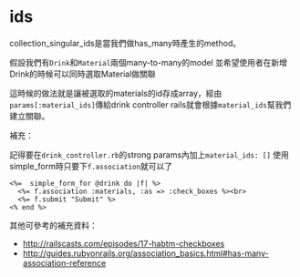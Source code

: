 # ids

collection_singular_ids是當我們做has_many時產生的method。

假設我們有`Drink`和`Material`兩個many-to-many的model
並希望使用者在新增Drink的時候可以同時選取Material做關聯


這時候的做法就是讓被選取的materials的id存成array，經由`params[:material_ids]`傳給drink controller
rails就會根據`material_ids`幫我們建立關聯。


補充：

記得要在`drink_controller.rb`的strong params內加上`material_ids: []`
使用simple_form時只要下`f.association`就可以了

```erb
<%=  simple_form_for @drink do |f| %>
  <%= f.association :materials, :as => :check_boxes %><br>
  <%= f.submit "Submit" %>
<% end %>
```

其他可參考的補充資料：


* http://railscasts.com/episodes/17-habtm-checkboxes
* http://guides.rubyonrails.org/association_basics.html#has-many-association-reference

